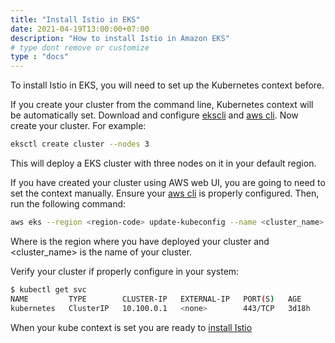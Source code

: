 ```yaml
---
title: "Install Istio in EKS"
date: 2021-04-19T13:00:00+07:00
description: "How to install Istio in Amazon EKS"
# type dont remove or customize
type : "docs"
---
```

To install Istio in EKS, you will need to set up the Kubernetes context before.

If you create your cluster from the command line, Kubernetes context will be automatically set. Download and configure [ekscli](https://aws.amazon.com/blogs/opensource/eksctl-eks-cluster-one-command/) and [aws cli](https://docs.aws.amazon.com/cli/latest/userguide/cli-chap-configure.html). Now create your cluster. For example:

```sh
eksctl create cluster --nodes 3
```

This will deploy a EKS cluster with three nodes on it in your default region.

If you have created your cluster using AWS web UI, you are going to need to set the context manually. Ensure your [aws cli](https://docs.aws.amazon.com/cli/latest/userguide/cli-chap-configure.html) is properly configured. Then, run the following command:


```sh
aws eks --region <region-code> update-kubeconfig --name <cluster_name>
```

Where <region-code> is the region where you have deployed your cluster and <cluster_name> is the name of your cluster.

Verify your cluster if properly configure in your system:

```sh
$ kubectl get svc
NAME         TYPE        CLUSTER-IP   EXTERNAL-IP   PORT(S)   AGE
kubernetes   ClusterIP   10.100.0.1   <none>        443/TCP   3d18h
```


When your kube context is set you are ready to [install Istio](/getistio-cli/install-istio/)
